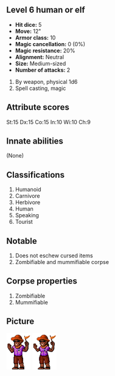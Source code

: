 ## Level 6 human or elf

- **Hit dice:** 5
- **Move:** 12"
- **Armor class:** 10
- **Magic cancellation:** 0 (0%)
- **Magic resistance:** 20%
- **Alignment:** Neutral
- **Size:** Medium-sized
- **Number of attacks:** 2
1. By weapon, physical 1d6
2. Spell casting, magic

## Attribute scores

St:15 Dx:15 Co:15 In:10 Wi:10 Ch:9

## Innate abilities

(None)

## Classifications

1. Humanoid
2. Carnivore
3. Herbivore
4. Human
5. Speaking
6. Tourist

## Notable

1. Does not eschew cursed items
2. Zombifiable and mummifiable corpse

## Corpse properties

1. Zombifiable
2. Mummifiable

## Picture

![Guide](https://github.com/hyvanmielenpelit/GnollHackTileSet/blob/main/Monsters/guide/guide.png?raw=true) ![Guide](https://github.com/hyvanmielenpelit/GnollHackTileSet/blob/main/Monsters/guide/guide_female.png?raw=true)

